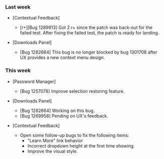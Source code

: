 ### Last week

* [Contextual Feedback]
  - [r+][Bug 1289913] Got 2 r+ since the patch was back-out for the failed test. After fixing the failed test, the patch is ready for landing.

* [Downloads Panel]
  - [Bug 1282664] This bug is no longer blocked by bug 1301708 after UX provides a new context menu design.

### This week

* [Password Manager]
  - [Bug 1257078] Improve selection restoring feature.

* [Downloads Panel]
  - [Bug 1282664] Working on this bug.
  - [Bug 1269958] Pending on UX's feedback.

* [Contextual Feedback]
  - Open some follow-up bugs to fix the following items:
    - "Learn More" link behavior
    - Incorrect dropdown height at the first time showing.
    - Improve the visual style.
